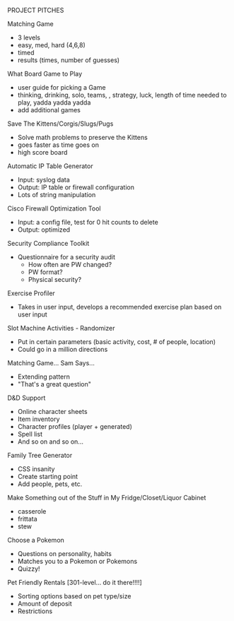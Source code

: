 PROJECT PITCHES

Matching Game
  - 3 levels
  - easy, med, hard (4,6,8)
  - timed
  - results (times, number of guesses)

What Board Game to Play
  - user guide for picking a Game
  - thinking, drinking, solo, teams, , strategy, luck, length of time needed to play, yadda yadda yadda
  - add additional games

Save The Kittens/Corgis/Slugs/Pugs
  - Solve math problems to preserve the Kittens
  - goes faster as time goes on
  - high score board

Automatic IP Table Generator
  - Input: syslog data
  - Output: IP table or firewall configuration
  - Lots of string manipulation

Cisco Firewall Optimization Tool
  - Input: a config file, test for 0 hit counts to delete
  - Output: optimized

Security Compliance Toolkit
  - Questionnaire for a security audit
    - How often are PW changed?
    - PW format?
    - Physical security?

Exercise Profiler
  - Takes in user input, develops a recommended exercise plan based on user input

Slot Machine Activities - Randomizer
  - Put in certain parameters (basic activity, cost, # of people, location)
  - Could go in a million directions

Matching Game... Sam Says...
  - Extending pattern
  - "That's a great question"

D&D Support
  - Online character sheets
  - Item inventory
  - Character profiles (player + generated)
  - Spell list
  - And so on and so on...

Family Tree Generator
  - CSS insanity
  - Create starting point
  - Add people, pets, etc.

Make Something out of the Stuff in My Fridge/Closet/Liquor Cabinet
  - casserole
  - frittata
  - stew

Choose a Pokemon
  - Questions on personality, habits
  - Matches you to a Pokemon or Pokemons
  - Quizzy!

Pet Friendly Rentals [301-level... do it there!!!!]
 - Sorting options based on pet type/size
 - Amount of deposit
 - Restrictions
